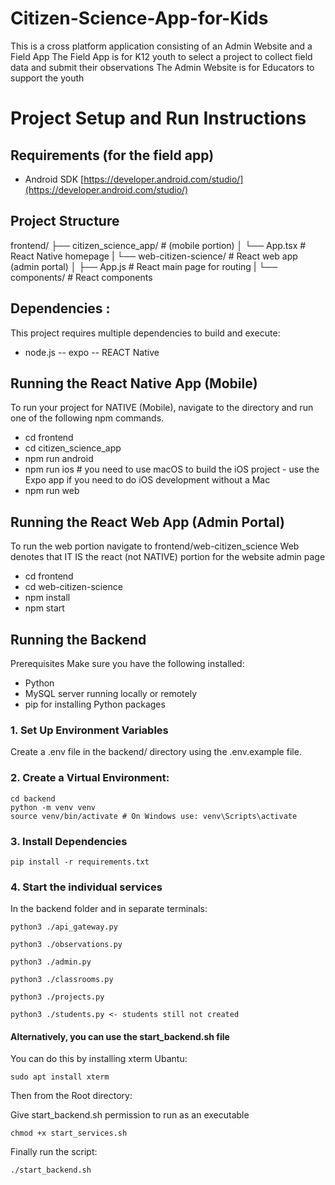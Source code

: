# Citizen-Science-App-for-Kids

This is a cross platform application consisting of an Admin Website and a Field App
The Field App is for K12 youth to select a project to collect field data and submit their observations
The Admin Website is for Educators to support the youth

# Project Setup and Run Instructions

## Requirements (for the field app)

-   Android SDK [https://developer.android.com/studio/](https://developer.android.com/studio/)

## Project Structure

frontend/
├── citizen_science_app/ # (mobile portion)
│ └── App.tsx # React Native homepage
|
└── web-citizen-science/ # React web app (admin portal)
│ ├── App.js # React main page for routing
| └── components/ # React components

## Dependencies :

This project requires multiple dependencies to build and execute:

-   node.js
    -- expo
    -- REACT Native

## Running the React Native App (Mobile)

To run your project for NATIVE (Mobile), navigate to the directory and run one of the following npm commands.

-   cd frontend
-   cd citizen_science_app
-   npm run android
-   npm run ios # you need to use macOS to build the iOS project - use the Expo app if you need to do iOS development without a Mac
-   npm run web

## Running the React Web App (Admin Portal)

To run the web portion navigate to frontend/web-citizen_science
Web denotes that IT IS the react (not NATIVE) portion for the website admin page

-   cd frontend
-   cd web-citizen-science
-   npm install
-   npm start

## Running the Backend

Prerequisites
Make sure you have the following installed:

-   Python
-   MySQL server running locally or remotely
-   pip for installing Python packages

### 1. Set Up Environment Variables

Create a .env file in the backend/ directory using the .env.example file.

### 2. Create a Virtual Environment:

```
cd backend
python -m venv venv
source venv/bin/activate # On Windows use: venv\Scripts\activate
```

### 3. Install Dependencies

```
pip install -r requirements.txt
```

### 4. Start the individual services

In the backend folder and in separate terminals:

```
python3 ./api_gateway.py
```

```
python3 ./observations.py
```

```
python3 ./admin.py
```

```
python3 ./classrooms.py
```

```
python3 ./projects.py
```

```
python3 ./students.py <- students still not created
```

#### Alternatively, you can use the start_backend.sh file

You can do this by installing xterm
Ubantu:

```
sudo apt install xterm
```

Then from the Root directory:

Give start_backend.sh permission to run as an executable

```
chmod +x start_services.sh
```

Finally run the script:

```
./start_backend.sh
```
